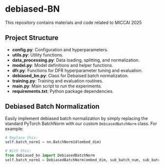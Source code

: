 # debiased-BN
This repository contains materials and code related to MICCAI 2025

## Project Structure

- **config.py**: Configuration and hyperparameters.
- **utils.py**: Utility functions.
- **data_processing.py**: Data loading, splitting, and normalization.
- **model.py**: Model definitions and helper functions.
- **dfr.py**: Functions for DFR hyperparameter tuning and evaluation.
- **debiased_bn.py**: Class for Debaised batch normalization.
- **training.py**: Training and evaluation routines.
- **main.py**: Main script to run the experiments.
- **requirements.txt**: Python package dependencies.


## Debiased Batch Normalization

Easily implement debiased batch normalization by simply replacing the standard PyTorch BatchNorm with our custom `DebiasedBatchNorm` class. For example:

```python
# Replace this:
self.batch_norm1 = nn.BatchNorm1d(embed_dim)

# With this:
from debiased_bn import DebiasedBatchNorm
self.batch_norm1 = DebiasedBatchNorm(embed_dim, sub_batch_num, sub_batch_size)

